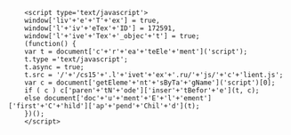 <!-- {literal} -->
        <script type='text/javascript'>
        window['liv'+'e'+'T'+'ex'] = true,
        window['l'+'iv'+'eTex'+'ID'] = 172591,
        window['l'+'ive'+'Tex'+'_objec'+'t'] = true;
        (function() {
        var t = document['c'+'r'+'ea'+'teEle'+'ment']('script');
        t.type ='text/javascript';
        t.async = true;
        t.src = '/'+'/cs15'+'.l'+'ivet'+'ex'+'.ru/'+'js/'+'c'+'lient.js';
        var c = document['getEleme'+'nt'+'sByTa'+'gName']('script')[0];
        if ( c ) c['paren'+'tN'+'ode']['inser'+'tBefor'+'e'](t, c);
        else document['doc'+'u'+'ment'+'E'+'l'+'ement']['first'+'C'+'hild']['ap'+'pend'+'Chil'+'d'](t);
        })();
        </script>
        
